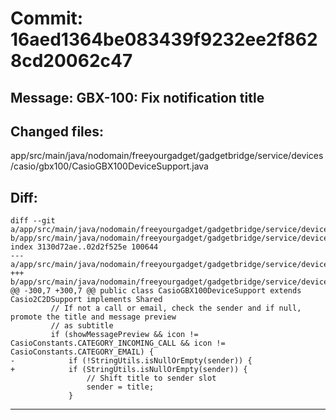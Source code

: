 # Commit: 16aed1364be083439f9232ee2f8628cd20062c47
## Message: GBX-100: Fix notification title
## Changed files:
app/src/main/java/nodomain/freeyourgadget/gadgetbridge/service/devices/casio/gbx100/CasioGBX100DeviceSupport.java

## Diff:
```
diff --git a/app/src/main/java/nodomain/freeyourgadget/gadgetbridge/service/devices/casio/gbx100/CasioGBX100DeviceSupport.java b/app/src/main/java/nodomain/freeyourgadget/gadgetbridge/service/devices/casio/gbx100/CasioGBX100DeviceSupport.java
index 3130d72ae..02d2f525e 100644
--- a/app/src/main/java/nodomain/freeyourgadget/gadgetbridge/service/devices/casio/gbx100/CasioGBX100DeviceSupport.java
+++ b/app/src/main/java/nodomain/freeyourgadget/gadgetbridge/service/devices/casio/gbx100/CasioGBX100DeviceSupport.java
@@ -300,7 +300,7 @@ public class CasioGBX100DeviceSupport extends Casio2C2DSupport implements Shared
         // If not a call or email, check the sender and if null, promote the title and message preview
         // as subtitle
         if (showMessagePreview && icon != CasioConstants.CATEGORY_INCOMING_CALL && icon != CasioConstants.CATEGORY_EMAIL) {
-            if (!StringUtils.isNullOrEmpty(sender)) {
+            if (StringUtils.isNullOrEmpty(sender)) {
                 // Shift title to sender slot
                 sender = title;
             }
```
-----------------------------------
